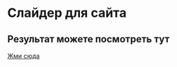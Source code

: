 # Слайдер для сайта

## Результат можете посмотреть тут

[Жми сюда](https://nikulinprofi.github.io/cards-sources/)

